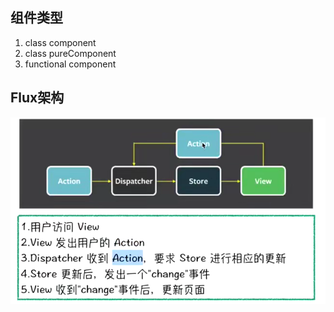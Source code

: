 ## 组件类型
1. class component
2. class pureComponent
3. functional component

## Flux架构
![](../images/react/001.png)<br/>